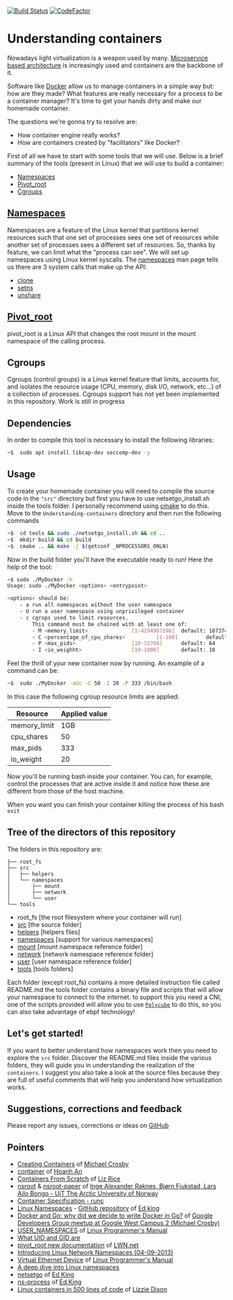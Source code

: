 [![Build Status](https://dev.azure.com/davideg94/davideg_94/_apis/build/status/DavideAG.Understanding-containers?branchName=master)](https://dev.azure.com/davideg94/davideg_94/_build/latest?definitionId=1&branchName=master)
[![CodeFactor](https://www.codefactor.io/repository/github/davideag/understanding-containers/badge)](https://www.codefactor.io/repository/github/davideag/understanding-containers)
# Understanding containers

Nowadays light virtualization is a weapon used by many.
[Microservice based architecture](https://ieeexplore.ieee.org/abstract/document/7943959)
is increasingly used and containers are the backbone of it.

Software like [Docker](https://www.docker.com/) allow us to manage containers
in a simple way but: how are they made?
What features are really necessary for a process to be a container manager?
It's time to get your hands dirty and make our homemade container.

The questions we're gonna try to resolve are:

 - How container engine really works?
 - How are containers created by "facilitators" like Docker?

First of all we have to start with some tools that we will use.
Below is a brief summary of the tools (present in Linux) that we
will use to build a container:

- [Namespaces](#namespaces)
- [Pivot_root](#Pivot_root)
- [Cgroups](#Cgroups)

## [Namespaces](https://en.wikipedia.org/wiki/Linux_namespaces)
Namespaces are a feature of the Linux kernel that partitions kernel resources such
that one set of processes sees one set of resources while another set of processes
sees a different set of resources.
So, thanks by feature, we can limit what the "process can see". We will set up
namespaces using Linux kernel syscalls.
The [namespaces](http://man7.org/linux/man-pages/man7/namespaces.7.html) man page
tells us there are 3 system calls that make up the API:
- [clone](http://man7.org/linux/man-pages/man2/clone.2.html)
- [setns](http://man7.org/linux/man-pages/man2/setns.2.html)
- [unshare](http://man7.org/linux/man-pages/man2/unshare.2.html)

## [Pivot_root](http://man7.org/linux/man-pages/man2/pivot_root.2.html)
pivot_root is a Linux API that changes the root mount in the mount namespace of the
calling process.

## Cgroups
Cgroups (control groups) is a Linux kernel feature that limits, accounts
for, and isolates the resource usage (CPU, memory, disk I/O, network, etc...)
of a collection of processes. Cgroups support has not yet been implemented in this
repository. Work is still in progress

## Dependencies
In order to compile this tool is necessary to install the following libraries:
```bash
~$  sudo apt install libcap-dev seccomp-dev -y
```

## Usage
To create your homemade container you will need to compile the source code in
the `"src"` directory but first you have to use netsetgo_install.sh inside the
tools folder. I personally recommend using [cmake](https://cmake.org/)
to do this. Move to the `Understanding-containers` directory and then run the
following commands

```bash
~$  cd tools && sudo ./netsetgo_install.sh && cd ..
~$  mkdir build && cd build
~$  cmake .. && make -j $(getconf _NPROCESSORS_ONLN)
```

Now in the build folder you'll have the executable ready to run!
Here the help of the tool:
```bash
~$ sudo ./MyDocker -h
Usage: sudo ./MyDocker <options> <entrypoint>

<options> should be:
	- a	run all namespaces without the user namespace
	- U	run a user namespace using unprivileged container
	- c	cgrops used to limit resources.
		This command must be chained with at least one of:
		- M <memory_limit> 				[1-4294967296]	default: 1073741824 (1GB)
		- C <percentage_of_cpu_shares> 			[1-100]			default: 25
		- P <max_pids> 					[10-32768]		default: 64
		- I <io_weighht> 				[10-1000]		default: 10
```
Feel the thrill of your new container now by running. An example of a command can be:

```bash
~$  sudo ./MyDocker -aUc -C 50 -I 20 -P 333 /bin/bash
```

In this case the following cgroup resource limits are applied:

<center>

| Resource | Applied value |
|---|---|
| memory_limit | 1GB |
| cpu_shares | 50 |
| max_pids | 333 |
| io_weight | 20 |

</center>

Now you'll be running bash inside your container.
You can, for example, control the processes that are active inside it and
notice how these are different from those of the host machine.

When you want you can finish your container killing the process of his bash `exit`

## Tree of the directors of this repository
The folders in this repository are:

	├── root_fs
	├── src
	│ 	├── helpers
	│ 	└── namespaces
	│ 	    ├── mount
	│ 	    ├── network
	│ 	    └── user
	└── tools

 - root_fs	[the root filesystem where your container will run]
 - [src](https://github.com/DavideAG/Understanding-containers/tree/master/src)	[the source folder]
 - [helpers](https://github.com/DavideAG/Understanding-containers/tree/master/src/helpers)	[helpers files]
 - [namespaces](https://github.com/DavideAG/Understanding-containers/tree/master/src/namespaces) [support for various namespaces]
 - [mount](https://github.com/DavideAG/Understanding-containers/tree/master/src/namespaces/mount)	[mount namespace reference folder]
 - [network](https://github.com/DavideAG/Understanding-containers/tree/master/src/namespaces/network)	[network namespace reference folder]
 - [user](https://github.com/DavideAG/Understanding-containers/tree/master/src/namespaces/user)	[user namespace reference folder]
 - [tools](https://github.com/DavideAG/Understanding-containers/tree/master/tools)	[tools folders]

Each folder (except root_fs) contains a more detailed instruction file called
README.md
the tools folder contains a binary file and scripts that will allow your
namespace to connect to the internet. to support this you need a CNI, one
of the scripts provided will allow you to use [`Polycube`](https://github.com/polycube-network/polycube) to do this, so
you can also take advantage of ebpf technology!

## Let's get started!
If you want to better understand how namespaces work then you need to explore
the `src` folder. Discover the README.md files inside the various folders,
they will guide you in understanding the realization of the `containers`.
I suggest you also take a look at the source files because they are full of
useful comments that will help you understand how virtualization works.

## Suggestions, corrections and feedback

Please report any issues, corrections or ideas on [GitHub](https://github.com/DavideAG/Understanding-containers/issues)

## Pointers
- [Creating Containers](http://crosbymichael.com/creating-containers-part-1.html) of [Michael Crosby](https://github.com/crosbymichael)
- [container](https://github.com/hoanhan101/container) of [Hoanh An](https://github.com/hoanhan101)
- [Containers From Scratch](https://www.youtube.com/watch?time_continue=9&v=8fi7uSYlOdc&feature=emb_logo) of [Liz Rice](https://www.lizrice.com/)
- [nsroot](https://github.com/uit-no/nsroot) & [nsroot-paper](https://arxiv.org/ftp/arxiv/papers/1609/1609.03750.pdf) of [Inge Alexander Raknes, Bjørn Fjukstad, Lars Ailo Bongo - UiT The Arctic University of Norway](https://en.uit.no/startsida)
- [Container Specification - runc](https://github.com/opencontainers/runc/blob/4932620b6237ed2a91aa5b5ca8cca6a73c10311b/libcontainer/SPEC.md)
- [Linux Namespaces](https://medium.com/@teddyking/linux-namespaces-850489d3ccf) - [GitHub repository](https://github.com/teddyking/ns-process) of [Ed king](https://github.com/teddyking)
- [Docker and Go: why did we decide to write Docker in Go?](https://www.slideshare.net/jpetazzo/docker-and-go-why-did-we-decide-to-write-docker-in-go) of [Google Developers Group meetup at Google West Campus 2 (Michael Crosby)](https://github.com/crosbymichael)
- [USER_NAMESPACES](http://man7.org/linux/man-pages/man7/user_namespaces.7.html) of [Linux Programmer's Manual](http://man7.org/index.html)
- [What UID and GID are](https://geek-university.com/linux/uid-user-identifier-gid-group-identifier/)
- [pivot_root new documentation](https://lwn.net/Articles/800381/) of [LWN.net](https://lwn.net/)
- [Introducing Linux Network Namespaces (04-09-2013)](https://blog.scottlowe.org/2013/09/04/introducing-linux-network-namespaces/)
- [Virtual Ethernet Device](http://man7.org/linux/man-pages/man4/veth.4.html) of [Linux Programmer's Manual](http://man7.org/index.html)
- [A deep dive into Linux namespaces](http://ifeanyi.co/posts/linux-namespaces-part-1/#pivot-root)
- [netsetgo](https://github.com/teddyking/netsetgo) of [Ed King](https://github.com/teddyking)
- [ns-process](https://github.com/teddyking/ns-process) of [Ed King](https://github.com/teddyking)
- [Linux containers in 500 lines of code](https://blog.lizzie.io/linux-containers-in-500-loc.html) of [Lizzie Dixon](https://github.com/startling)

